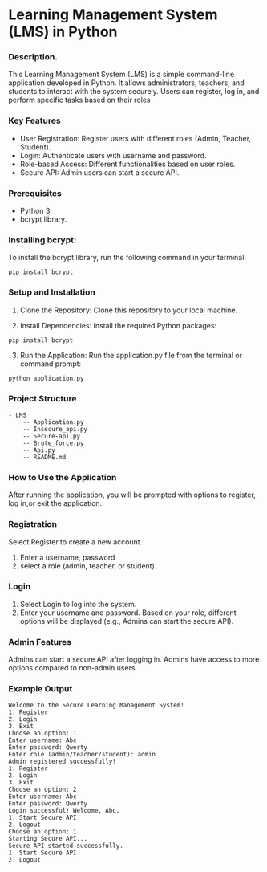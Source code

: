 

# Learning Management System (LMS) in Python

### Description.

This Learning Management System (LMS) is a simple command-line application developed in Python. It allows administrators, teachers, and students to interact with the system securely. Users can register, log in, and perform specific tasks based on their roles

### Key Features
* User Registration: Register users with different roles (Admin, Teacher, Student).
* Login: Authenticate users with username and password.
* Role-based Access: Different functionalities based on user roles.
* Secure API: Admin users can start a secure API.

### Prerequisites
* Python 3
* bcrypt library.

### Installing bcrypt:

To install the bcrypt library, run the following command in your terminal:
```
pip install bcrypt
```

### Setup and Installation
1. Clone the Repository: Clone this repository to your local machine.

2. Install Dependencies: Install the required Python packages:
```
pip install bcrypt
```
3. Run the Application: Run the application.py file from the terminal or command prompt:
```
python application.py
```

### Project Structure

```
- LMS
    -- Application.py
    -- Insecure_api.py
    -- Secure-api.py
    -- Brute_force.py
    -- Api.py
    -- README.md
```
### How to Use the Application
After running the application, you will be prompted with options to register, log in,or exit the application.

### Registration

Select Register to create a new account.
1. Enter a username, password
2. select a role (admin, teacher, or student).

### Login
1. Select Login to log into the system.
2. Enter your username and password.
Based on your role, different options will be displayed (e.g., Admins can start the secure API).

### Admin Features
Admins can start a secure API after logging in.
Admins have access to more options compared to non-admin users.

### Example Output
```
Welcome to the Secure Learning Management System!
1. Register
2. Login
3. Exit
Choose an option: 1
Enter username: Abc
Enter password: Qwerty
Enter role (admin/teacher/student): admin
Admin registered successfully!
1. Register
2. Login
3. Exit
Choose an option: 2
Enter username: Abc
Enter password: Qwerty
Login successful! Welcome, Abc.
1. Start Secure API
2. Logout
Choose an option: 1
Starting Secure API...
Secure API started successfully.
1. Start Secure API
2. Logout

```
